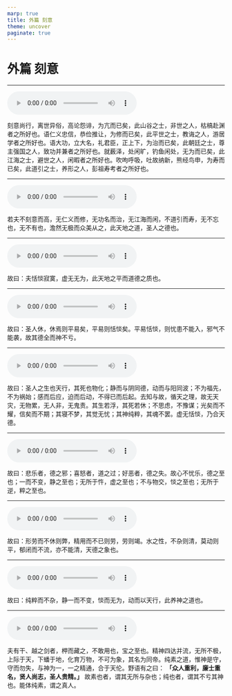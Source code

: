 ```yaml
---
marp: true
title: 外篇 刻意
theme: uncover
paginate: true
---
```


# 外篇 刻意

---

![](assets/audios/16/1.mp3)

刻意尚行，离世异俗，高论怨诽，为亢而已矣，此山谷之士，非世之人，枯槁赴渊者之所好也。语仁义忠信，恭俭推让，为修而已矣，此平世之士，教诲之人，游居学者之所好也。语大功，立大名，礼君臣，正上下，为治而已矣，此朝廷之士，尊主强国之人，致功并兼者之所好也。就薮泽，处闲旷，钓鱼闲处，无为而已矣，此江海之士，避世之人，闲暇者之所好也。吹呴呼吸，吐故纳新，熊经鸟申，为寿而已矣，此道引之士，养形之人，彭祖寿考者之所好也。

---

![](assets/audios/16/2.mp3)

若夫不刻意而高，无仁义而修，无功名而治，无江海而闲，不道引而寿，无不忘也，无不有也，澹然无极而众美从之，此天地之道，圣人之德也。

---

![](assets/audios/16/3.mp3)

故曰：夫恬惔寂寞，虚无无为，此天地之平而道德之质也。

---

![](assets/audios/16/4.mp3)

故曰：圣人休，休焉则平易矣，平易则恬惔矣。平易恬惔，则忧患不能入，邪气不能袭，故其德全而神不亏。

---

![](assets/audios/16/5.mp3)

故曰：圣人之生也天行，其死也物化；静而与阴同德，动而与阳同波；不为福先，不为祸始；感而后应，迫而后动，不得已而后起。去知与故，循天之理，故无天灾，无物累，无人非，无鬼责。其生若浮，其死若休；不思虑，不豫谋；光矣而不耀，信矣而不期；其寝不梦，其觉无忧；其神纯粹，其魂不罢。虚无恬惔，乃合天德。

---

![](assets/audios/16/6.mp3)

故曰：悲乐者，德之邪；喜怒者，道之过；好恶者，德之失。故心不忧乐，德之至也；一而不变，静之至也；无所于忤，虚之至也；不与物交，惔之至也；无所于逆，粹之至也。

---

![](assets/audios/16/7.mp3)

故曰：形劳而不休则弊，精用而不已则劳，劳则竭。水之性，不杂则清，莫动则平，郁闭而不流，亦不能清，天德之象也。

---

![](assets/audios/16/8.mp3)

故曰：纯粹而不杂，静一而不变，惔而无为，动而以天行，此养神之道也。

---

![](assets/audios/16/9.mp3)

夫有干、越之剑者，柙而藏之，不敢用也，宝之至也。精神四达并流，无所不极，上际于天，下蟠于地，化育万物，不可为象，其名为同帝。纯素之道，惟神是守，守而勿失，与神为一，一之精通，合于天伦。野语有之曰： __「众人重利，廉士重名，贤人尚志，圣人贵精。」__ 故素也者，谓其无所与杂也；纯也者，谓其不亏其神也。能体纯素，谓之真人。